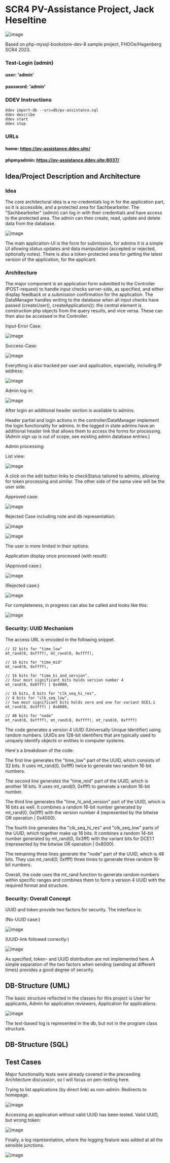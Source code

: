 # SCR4 PV-Assistance Project, Jack Heseltine

![image](https://github.com/heseltime/php-myseql-pv-assistance/assets/66922223/ae0379f5-cce3-43df-af7d-840b12b29282)

Based on php-mysql-bookstore-dev-8 sample project, FHOOe/Hagenberg SCR4 2023.

### Test-Login (admin)

#### user: 'admin'
#### password: 'admin'

### DDEV Instructions

```
ddev import-db --src=db/pv-assistance.sql
ddev describe
ddev start
ddev stop
```

### URLs

#### home: https://pv-assistance.ddev.site/

#### phpmyadmin: https://pv-assistance.ddev.site:8037/

## Idea/Project Description and Architecture

### Idea

The core architectural idea is a no-credentials log in for the application part, so it is accessible, and a protected area for Sachbearbeiter. The "Sachbearbeiter" (admin) can log in with their credentials and have access to the protected area. The admin can then create, read, update and delete data from the database.

![image](https://github.com/heseltime/php-myseql-pv-assistance/assets/66922223/c25edf32-95a6-47ed-8325-3312e5df2b67)

The main application-UI is the form for submission, for admins it is a simple UI allowing status updates and data manipulation (accepted or rejected, optionally notes). There is also a token-protected area for getting the latest version of the application, for the applicant.

### Architecture

The major component is an application form submitted to the Controller (POST-request) to handle input checks server-side, as specified, and either display feedback or a submission confirmation for the application. The DataManager handles writing to the database when all input checks have passed (createUser(), createApplication()): the central element is construction php objects from the query results, and vice versa. These can then also be accessed in the Controller.

Input-Error Case:

![image](https://github.com/heseltime/php-myseql-pv-assistance/assets/66922223/e8412ec6-b233-49ab-a9ee-57df7386e1d0)

Success-Case:

![image](https://github.com/heseltime/php-myseql-pv-assistance/assets/66922223/63dbae64-358f-4e9f-bc4e-a3f42dc37e0c)

Everything is also tracked per user and application, especially, including IP address:

![image](https://github.com/heseltime/php-myseql-pv-assistance/assets/66922223/7a66cbd6-9f87-44c0-8f34-7299339f0c14)

Admin log-in:

![image](https://github.com/heseltime/php-myseql-pv-assistance/assets/66922223/5e44370b-1cad-47ef-91cd-6360c8bc5da3)

After login an additional header section is available to admins.

Header partial and login actions in the controller/DataManager implement the login functionality for admins. In the logged in state admins have an additional header link that allows them to access the forms for processing. (Admin sign up is out of scope, see existing admin database entries.)

Admin processing:

List view:

![image](https://github.com/heseltime/php-myseql-pv-assistance/assets/66922223/5ddc6087-85a9-46bc-90ea-9d71c7e5dad4)

A click on the edit button links to checkStatus tailored to admins, allowing for token processing and similar. The other side of the same view will be the user side.

Approved case:

![image](https://github.com/heseltime/php-myseql-pv-assistance/assets/66922223/36aa6fa2-2e83-4fe6-8cb2-cf22b7594a35)

Rejected Case including note and db representation:

![image](https://github.com/heseltime/php-myseql-pv-assistance/assets/66922223/5ec6d4e8-db98-4a8c-88c8-54f957cfad9c)

![image](https://github.com/heseltime/php-myseql-pv-assistance/assets/66922223/823b6bc1-d486-4763-a4a7-a51127a52f98)

The user is more limited in their options.

Application display once processed (with result):

(Approved case:)

![image](https://github.com/heseltime/php-myseql-pv-assistance/assets/66922223/e2c71e0f-8e70-485c-842b-13d787ed40de)

(Rejected case:)

![image](https://github.com/heseltime/php-myseql-pv-assistance/assets/66922223/71f8dcaf-9e9b-42f5-968e-acedb73c0cd8)

For completeness, in progress can also be called and looks like this:

![image](https://github.com/heseltime/php-myseql-pv-assistance/assets/66922223/489de95e-168d-4332-85b8-69e56d2e8e39)

### Security: UUID Mechanism

The access URL is encoded in the following snippet.

```
// 32 bits for "time_low"
mt_rand(0, 0xffff), mt_rand(0, 0xffff),

// 16 bits for "time_mid"
mt_rand(0, 0xffff),

// 16 bits for "time_hi_and_version",
// four most significant bits holds version number 4
mt_rand(0, 0x0fff) | 0x4000,

// 16 bits, 8 bits for "clk_seq_hi_res",
// 8 bits for "clk_seq_low",
// two most significant bits holds zero and one for variant DCE1.1
mt_rand(0, 0x3fff) | 0x8000,

// 48 bits for "node"
mt_rand(0, 0xffff), mt_rand(0, 0xffff), mt_rand(0, 0xffff)
```


The code  generates a version 4 UUID (Universally Unique Identifier) using random numbers. UUIDs are 128-bit identifiers that are typically used to uniquely identify objects or entities in computer systems.

Here's a breakdown of the code:

The first line generates the "time_low" part of the UUID, which consists of 32 bits. It uses mt_rand(0, 0xffff) twice to generate two random 16-bit numbers.

The second line generates the "time_mid" part of the UUID, which is another 16 bits. It uses mt_rand(0, 0xffff) to generate a random 16-bit number.

The third line generates the "time_hi_and_version" part of the UUID, which is 16 bits as well. It combines a random 16-bit number generated by mt_rand(0, 0x0fff) with the version number 4 (represented by the bitwise OR operation | 0x4000).

The fourth line generates the "clk_seq_hi_res" and "clk_seq_low" parts of the UUID, which together make up 16 bits. It combines a random 14-bit number generated by mt_rand(0, 0x3fff) with the variant bits for DCE1.1 (represented by the bitwise OR operation | 0x8000).

The remaining three lines generate the "node" part of the UUID, which is 48 bits. They use mt_rand(0, 0xffff) three times to generate three random 16-bit numbers.

Overall, the code uses the mt_rand function to generate random numbers within specific ranges and combines them to form a version 4 UUID with the required format and structure.

### Security: Overall Concept

UUID and token provide two factors for security. The interface is:

(No-UUID case:)

![image](https://github.com/heseltime/php-myseql-pv-assistance/assets/66922223/ada433d4-0ea5-48ae-9bf0-5ad2365c2bdd)

(UUID-link followed correctly:)

![image](https://github.com/heseltime/php-myseql-pv-assistance/assets/66922223/247c0d7a-86f2-493c-b293-6f8f0e996ec0)

As specified, token- and UUID distribution are not implemented here. A simple separation of the two factors when sending (sending at different times) provides a good degree of security.

## DB-Structure (UML)

The basic structure reflected in the classes for this project is User for applicants, Admin for application reviewers, Application for applications.

![image](https://github.com/heseltime/php-myseql-pv-assistance/assets/66922223/89cfb80e-42c6-419c-80ec-15f520dfe58d)

The text-based log is represented in the db, but not in the program class structure.

## DB-Structure (SQL)

## Test Cases

Major functionality tests were already covered in the preceeding Architecture discussion, so I will focus on pen-testing here.

Trying to list applications (by direct link) as non-admin: Redirects to homepage.

![image](https://github.com/heseltime/php-myseql-pv-assistance/assets/66922223/97448d34-16b5-4d7e-a0b6-fcf521f64b01)

Accessing an application without valid UUID has been tested. Valid UUID, but wrong token:

![image](https://github.com/heseltime/php-myseql-pv-assistance/assets/66922223/9b824dc2-bd72-4fbc-8c39-5815cabc6f82)

Finally, a log representation, where the logging feature was added at all the sensible junctions.

![image](https://github.com/heseltime/php-myseql-pv-assistance/assets/66922223/448c2dc3-e466-4718-94a8-c8cbf2d5853c)

